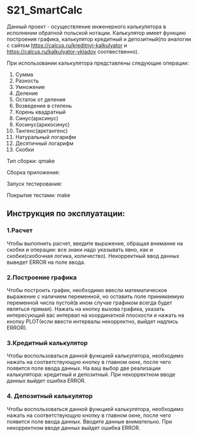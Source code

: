 # S21_SmartCalc

Данный проект - осуществление инженерного калькулятора в исполнении обратной польской нотации. Калькулятор имеет функцию построения графика, калькулятор кредитный и депозитный(по аналогии с сайтом https://calcus.ru/kreditnyj-kalkulyator и https://calcus.ru/kalkulyator-vkladov соотвественно).

При использовании калькулятора представлены следующие операции:
1. Сумма
2. Разность
3. Умножение
4. Деление
5. Остаток от деления
6. Возведение в степень
7. Корень квадратный
8. Синус(арксинус)
9. Косинус(арккосинус)
10. Тангенс(арктангенс)
11. Натуральный логарифм
12. Десятичный логарифм
13. Скобки

Тип сборки: qmake

Сборка приложения:

Запуск тестирования:

Покрытие тестами: make 

## Инструкция по эксплуатации:
### 1.Расчет
Чтобы выполнить расчет, введите выражение, обращая внимание на скобки и операции: все знаки надо указывать явно, как и скобки(скобочная логика, количество). Некорректный ввод данных выведет ERROR на поле ввода.
### 2.Построение графика
Чтобы построить график, необходимо ввесли математическое выражение с наличием переменной, но оставить поле принимаемую переменной числа пустой(в ином случае графиком всегда будет являться прямая). Нажать на кнопку вызова графика, указать интересующий вас интервал на координатной плоскости и нажать на кнопку PLOT(если ввести интервалы некорректно, выйдет надпись ERROR).
### 3.Кредитный калькулятор
Чтобы воспользоваться данной функцией калькулятора, необходимо нажать на соответствующую кнопку в главном окне, после чего появится поле ввода данных. На ваш выбор две реализации калькулятора: кредитный и депозитный. При некорректном вводе данных выйдет ошибка ERROR.
### 4. Депозитный калькулятор
Чтобы воспользоваться данной функцией калькулятора, необходимо нажать на соответствующую кнопку в главном окне, после чего появится поле ввода данных. Вводите данные внимательно. При некорректном вводе данных выйдет ошибка ERROR.